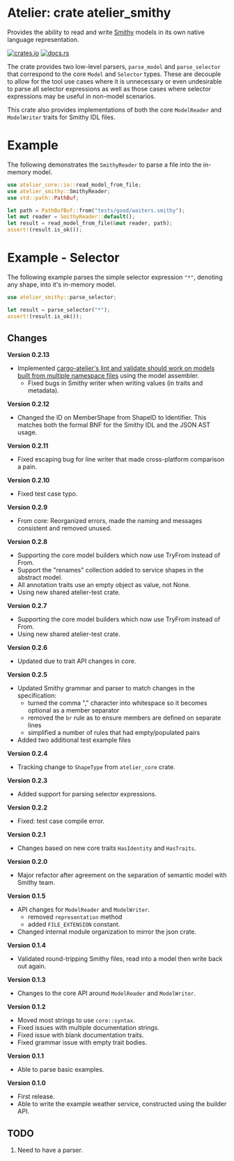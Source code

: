# Atelier: crate atelier_smithy

Provides the ability to read and write [Smithy](https://github.com/awslabs/smithy) models in its own native language 
representation.

[![crates.io](https://img.shields.io/crates/v/atelier_smithy.svg)](https://crates.io/crates/atelier_smithy)
[![docs.rs](https://docs.rs/atelier_smithy/badge.svg)](https://docs.rs/atelier_smithy)

The crate provides two low-level parsers, `parse_model` and `parse_selector` that correspond to the
core `Model` and `Selector` types. These are decouple to allow for the tool use cases where it is
unnecessary or even undesirable to parse all selector expressions as well as those cases where
selector expressions may be useful in non-model scenarios. 

This crate also provides implementations of both the core `ModelReader` and `ModelWriter` traits
for Smithy IDL files.

# Example

The following demonstrates the `SmithyReader` to parse a file into the in-memory model.

```rust
use atelier_core::io::read_model_from_file;
use atelier_smithy::SmithyReader;
use std::path::PathBuf;

let path = PathBufBuf::from("tests/good/waiters.smithy");
let mut reader = SmithyReader::default();
let result = read_model_from_file(&mut reader, path);
assert!(result.is_ok());
```

# Example - Selector

The following example parses the simple selector expression `"*"`, denoting any shape, into it's
in-memory model.

```rust
use atelier_smithy::parse_selector;

let result = parse_selector("*");
assert!(result.is_ok());
```

## Changes

**Version 0.2.13**

* Implemented [cargo-atelier's lint and validate should work on models built from multiple namespace
  files](https://github.com/johnstonskj/rust-atelier/issues/27) using the model assembler.
  * Fixed bugs in Smithy writer when writing values (in traits and metadata).

**Version 0.2.12**

* Changed the ID on MemberShape from ShapeID to Identifier. This matches both the formal BNF for the Smithy IDL and the
  JSON AST usage.

**Version 0.2.11**

* Fixed escaping bug for line writer that made cross-platform comparison a pain.

**Version 0.2.10**

* Fixed test case typo.

**Version 0.2.9**

* From core: Reorganized errors, made the naming and messages consistent and removed unused.

**Version 0.2.8**

* Supporting the core model builders which now use TryFrom instead of From.
* Support the "renames" collection added to service shapes in the abstract model.
* All annotation traits use an empty object as value, not None.
* Using new shared atelier-test crate.

**Version 0.2.7**

* Supporting the core model builders which now use TryFrom instead of From.
* Using new shared atelier-test crate.

**Version 0.2.6**

* Updated due to trait API changes in core.

**Version 0.2.5**

* Updated Smithy grammar and parser to match changes in the specification:
  * turned the comma "," character into whitespace so it becomes optional as a member separator
  * removed the `br` rule as to ensure members are defined on separate lines
  * simplified a number of rules that had empty/populated pairs
* Added two additional test example files

**Version 0.2.4**

* Tracking change to `ShapeType` from `atelier_core` crate.

**Version 0.2.3**

* Added support for parsing selector expressions.

**Version 0.2.2**

* Fixed: test case compile error.

**Version 0.2.1**

* Changes based on new core traits `HasIdentity` and `HasTraits`.

**Version 0.2.0**

* Major refactor after agreement on the separation of semantic model with Smithy team.

**Version 0.1.5**

* API changes for `ModelReader` and `ModelWriter`.
  * removed `representation` method
  * added `FILE_EXTENSION` constant.
* Changed internal module organization to mirror the json crate.

**Version 0.1.4**

* Validated round-tripping Smithy files, read into a model then write back out again.

**Version 0.1.3**

* Changes to the core API around `ModelReader` and `ModelWriter`.

**Version 0.1.2**

* Moved most strings to use `core::syntax`.
* Fixed issues with multiple documentation strings.
* Fixed issue with blank documentation traits.
* Fixed grammar issue with empty trait bodies.

**Version 0.1.1**

* Able to parse basic examples.

**Version 0.1.0**

* First release.
* Able to write the example weather service, constructed using the builder API.

## TODO

1. Need to have a parser.
